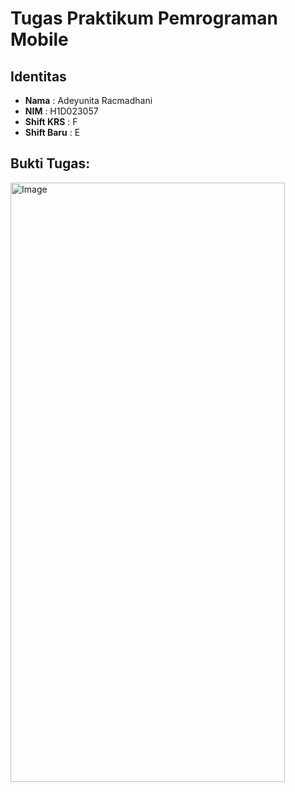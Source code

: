 # Tugas Praktikum Pemrograman Mobile

## Identitas
- **Nama**  : Adeyunita Racmadhani  
- **NIM**   : H1D023057
- **Shift KRS** : F 
- **Shift Baru** : E  

## Bukti Tugas:
<img width="439" height="959" alt="Image" src="https://github.com/user-attachments/assets/143c90ca-5823-4ca1-ac34-89d5b59dc237" />
